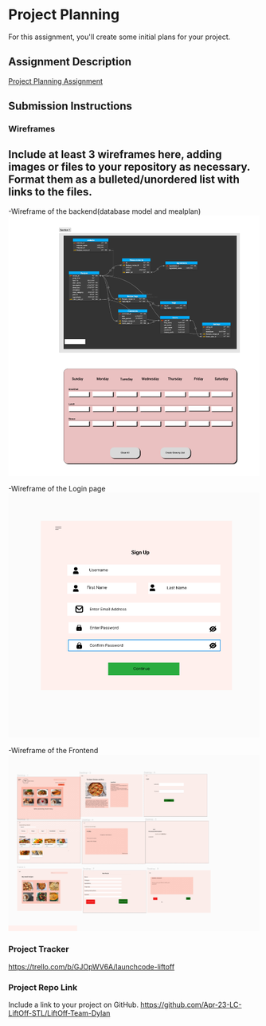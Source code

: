 # Project Planning

For this assignment, you'll create some initial plans for your project.

## Assignment Description

[Project Planning Assignment](https://education.launchcode.org/liftoff/modules/assignments/project-planning)

## Submission Instructions

### Wireframes

## Include at least 3 wireframes here, adding images or files to your repository as necessary. Format them as a bulleted/unordered list with links to the files.

-Wireframe of the backend(database model and mealplan)
![Backend](./wireframes/Backend.png)

-Wireframe of the Login page
![Login](./wireframes/Login.png)

-Wireframe of the Frontend
![Frontend](./wireframes/Frontend.png)

### Project Tracker

https://trello.com/b/GJOpWV6A/launchcode-liftoff

### Project Repo Link

Include a link to your project on GitHub.
https://github.com/Apr-23-LC-LiftOff-STL/LiftOff-Team-Dylan
